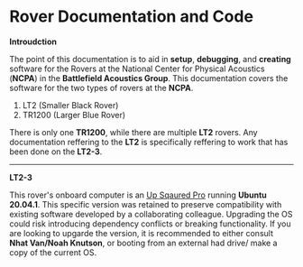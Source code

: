 # Rover Documentation and Code

**Introudction**

The point of this documentation is to aid in **setup**, **debugging**, and **creating** software for the Rovers at the National Center for Physical Acoustics (**NCPA**) in the **Battlefield Acoustics Group**. This documentation covers the software for the two types of rovers at the **NCPA**. 
1. LT2 (Smaller Black Rover)
2. TR1200 (Larger Blue Rover)

There is only one **TR1200**, while there are multiple **LT2** rovers. Any documentation reffering to the **LT2** is specifically reffering to work that has been done on the **LT2-3**.

---

**LT2-3**

This rover's onboard computer is an [Up Sqaured Pro](https://up-board.org/up-squared-pro/) running **Ubuntu 20.04.1**. This specific version was retained to preserve compatibility with existing software developed by a collaborating colleague. Upgrading the OS could risk introducing dependency conflicts or breaking functionality. If you are looking to upgarde the version, it is recommended to either consult **Nhat Van/Noah Knutson**, or booting from an external had drive/ make a copy of the current OS.
